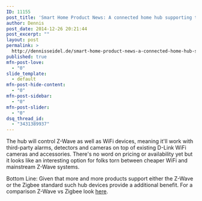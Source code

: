 ```yaml
---
ID: 11155
post_title: 'Smart Home Product News: A connected home hub supporting the Z-Wave-Stanard'
author: Dennis
post_date: 2014-12-26 20:21:44
post_excerpt: ""
layout: post
permalink: >
  http://dennisseidel.de/smart-home-product-news-a-connected-home-hub-supporting-the-z-wave-stanard/
published: true
mfn-post-love:
  - "0"
slide_template:
  - default
mfn-post-hide-content:
  - "0"
mfn-post-sidebar:
  - "0"
mfn-post-slider:
  - "0"
dsq_thread_id:
  - "3431389937"
---
```

The hub will control Z-Wave as well as WiFi devices, meaning it'll work with third-party alarms, detectors and cameras on top of existing D-Link WiFi cameras and accessories. There's no word on pricing or availability yet but it looks like an interesting option for folks torn between cheaper WiFi and mainstream Z-Wave systems.

Bottom Line: Given that more and more products support either the Z-Wave or the Zigbee standard such hub devices provide a additional benefit. For a comparison Z-Wave vs Zigbee look <a href="http://www.gizmodo.com.au/2014/12/a-beginners-guide-to-home-automation-standards-z-wave-vs-zigbee/">here</a>.